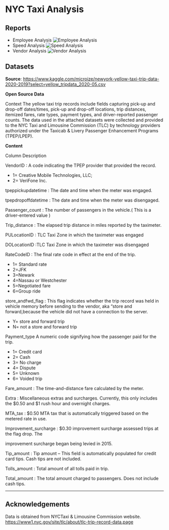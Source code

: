# NYC Taxi Analysis

## Reports
- Employee Analysis
![Employee Analysis](/images/NYC_Taxi_Employee_Analysis.png)
- Speed Analysis
![Speed Analysis](/images/NYC_Taxi_Employee_Analysis.png)
- Vendor Analysis
![Vendor Analysis](/images/NYC_Taxi_Employee_Analysis.png)
## Datasets

**Source**:
https://www.kaggle.com/microize/newyork-yellow-taxi-trip-data-2020-2019?select=yellow_tripdata_2020-05.csv

**Open Source Data**

Context
The yellow taxi trip records include fields capturing pick-up and drop-off dates/times, pick-up and drop-off locations, trip distances, itemized fares, rate types, payment types, and driver-reported passenger counts. The data used in the attached datasets were collected and provided to the NYC Taxi and Limousine Commission (TLC) by technology providers authorized under the Taxicab & Livery Passenger Enhancement Programs (TPEP/LPEP).

**Content**

Column Description

VendorID : A code indicating the TPEP provider that provided the record.

-  1= Creative Mobile Technologies, LLC;
-  2= VeriFone Inc.

tpeppickupdatetime : The date and time when the meter was engaged.

tpepdropoffdatetime : The date and time when the meter was disengaged.

Passenger_count : The number of passengers in the vehicle.( This is a driver-entered value )

Trip_distance : The elapsed trip distance in miles reported by the taximeter.

PULocationID : TLC Taxi Zone in which the taximeter was engaged

DOLocationID :TLC Taxi Zone in which the taximeter was disengaged

RateCodeID : The final rate code in effect at the end of the trip.
- 1= Standard rate
- 2=JFK
- 3=Newark
- 4=Nassau or Westchester
- 5=Negotiated fare
- 6=Group ride

store_andfwd_flag : This flag indicates whether the trip record was held in vehicle memory before sending to the vendor, aka “store and forward,because the vehicle did not have a connection to the server.
- Y= store and forward trip
- N= not a store and forward trip

Payment_type A numeric code signifying how the passenger paid for the trip.
- 1= Credit card
- 2= Cash
- 3= No charge
- 4= Dispute
- 5= Unknown
- 6= Voided trip

Fare_amount : The time-and-distance fare calculated by the meter.

Extra : Miscellaneous extras and surcharges. Currently, this only includes the $0.50 and $1 rush hour and overnight charges.

MTA_tax : $0.50 MTA tax that is automatically triggered based on the metered rate in use.

Improvement_surcharge : $0.30 improvement surcharge assessed trips at the flag drop. The

improvement surcharge began being levied in 2015.

Tip_amount : Tip amount – This field is automatically populated for credit card tips. Cash tips are not included.

Tolls_amount : Total amount of all tolls paid in trip.

Total_amount : The total amount charged to passengers. Does not include cash tips.

------------------------------------------------------------------------
## Acknowledgements

Data is obtained from NYCTaxi & Limousine Commission website.
https://www1.nyc.gov/site/tlc/about/tlc-trip-record-data.page